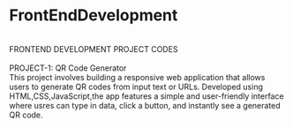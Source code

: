 # FrontEndDevelopment
<br>
FRONTEND DEVELOPMENT PROJECT CODES
<br>
<br>
PROJECT-1: QR Code Generator
<br>
This project involves building a responsive web application that allows users to generate QR codes from input text or URLs. Developed using HTML,CSS,JavaScript,the app features a simple and user-friendly interface where usres can type in data, click a button, and instantly see a generated QR code.
